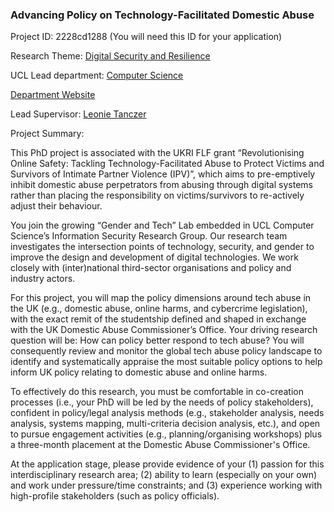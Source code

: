 ### Advancing Policy on Technology-Facilitated Domestic Abuse

Project ID: 2228cd1288
(You will need this ID for your application)

Research Theme: [Digital Security and Resilience](../themes/digital-security-and-resilience.md)

UCL Lead department: [Computer Science](../departments/computer-science.md)

[Department Website](https://www.ucl.ac.uk/computer-science)

Lead Supervisor: [Leonie Tanczer](https://profiles.ucl.ac.uk/60297)

Project Summary:

This PhD project is associated with the UKRI FLF grant “Revolutionising Online Safety: Tackling Technology-Facilitated Abuse to Protect Victims and Survivors of Intimate Partner Violence (IPV)”, which aims to pre-emptively inhibit domestic abuse perpetrators from abusing through digital systems rather than placing the responsibility on victims/survivors to re-actively adjust their behaviour. 

You join the growing “Gender and Tech” Lab embedded in UCL Computer Science’s Information Security Research Group. Our research team investigates the intersection points of technology, security, and gender to improve the design and development of digital technologies. We work closely with (inter)national third-sector organisations and policy and industry actors.

For this project, you will map the policy dimensions around tech abuse in the UK (e.g., domestic abuse, online harms, and cybercrime legislation), with the exact remit of the studentship defined and shaped in exchange with the UK Domestic Abuse Commissioner’s Office. Your driving research question will be: How can policy better respond to tech abuse? You will consequently review and monitor the global tech abuse policy landscape to identify and systematically appraise the most suitable policy options to help inform UK policy relating to domestic abuse and online harms.

To effectively do this research, you must be comfortable in co-creation processes (i.e., your PhD will be led by the needs of policy stakeholders), confident in policy/legal analysis methods (e.g., stakeholder analysis, needs analysis, systems mapping, multi-criteria decision analysis, etc.), and open to pursue engagement activities (e.g., planning/organising workshops) plus a three-month placement at the Domestic Abuse Commissioner's Office.

At the application stage, please provide evidence of your (1) passion for this interdisciplinary research area; (2) ability to learn (especially on your own) and work under pressure/time constraints; and (3) experience working with high-profile stakeholders (such as policy officials).
